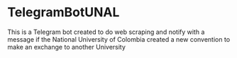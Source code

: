 # TelegramBotUNAL
This is a Telegram bot created to do web scraping and notify with a message if the National University of Colombia created a new convention to make an exchange to another University
